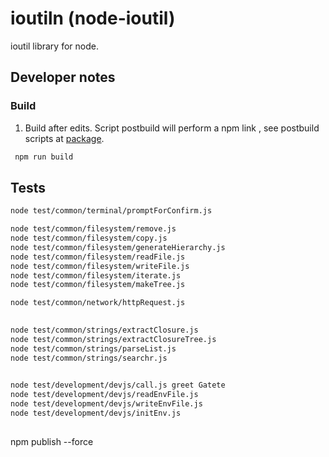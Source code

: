 
# ioutiln (node-ioutil)
ioutil library for node.

##   Developer notes 
 

###   Build 
1. Build after edits.
Script postbuild will perform a npm link , see postbuild scripts at [package](./package.json).
  ```bash
   npm run build
   ```

 
## Tests 

```bash
node test/common/terminal/promptForConfirm.js

node test/common/filesystem/remove.js
node test/common/filesystem/copy.js
node test/common/filesystem/generateHierarchy.js
node test/common/filesystem/readFile.js 
node test/common/filesystem/writeFile.js 
node test/common/filesystem/iterate.js 
node test/common/filesystem/makeTree.js 

node test/common/network/httpRequest.js

 
node test/common/strings/extractClosure.js 
node test/common/strings/extractClosureTree.js  
node test/common/strings/parseList.js 
node test/common/strings/searchr.js 
 

node test/development/devjs/call.js greet Gatete
node test/development/devjs/readEnvFile.js
node test/development/devjs/writeEnvFile.js
node test/development/devjs/initEnv.js
 

```




npm publish --force